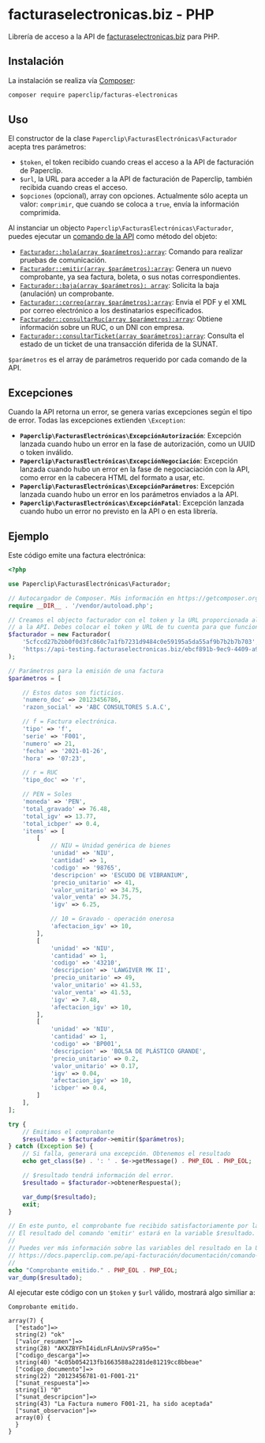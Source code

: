 # facturaselectronicas.biz - PHP

Librería de acceso a la API de [facturaselectronicas.biz](https://facturaselectronicas.biz/) para PHP.

## Instalación

La instalación se realiza vía [Composer](https://packagist.org/packages/paperclip/facturas-electronicas):

```bash
composer require paperclip/facturas-electronicas
```

## Uso

El constructor de la clase `Paperclip\FacturasElectrónicas\Facturador` acepta tres parámetros:

* `$token`, el token recibido cuando creas el acceso a la API de facturación de Paperclip.
* `$url`, la URL para acceder a la API de facturación de Paperclip, también recibida cuando creas el acceso.
* `$opciones` (opcional), array con opciones. Actualmente sólo acepta un valor: `comprimir`, que cuando se coloca a `true`, envía la información comprimida.

Al instanciar un objecto `Paperclip\FacturasElectrónicas\Facturador`, puedes ejecutar un [comando de la API](https://docs.paperclip.com.pe/api-facturación/#comandos) como método del objeto:

* [`Facturador::hola(array $parámetros):array`](https://docs.paperclip.com.pe/api-facturación/documentación/comando-hola/): Comando para realizar pruebas de comunicación.
* [`Facturador::emitir(array $parámetros):array`](https://docs.paperclip.com.pe/api-facturación/documentación/comando-emitir/): Genera un nuevo comprobante, ya sea factura, boleta, o sus notas correspondientes.
* [`Facturador::baja(array $parámetros): array`](https://docs.paperclip.com.pe/api-facturación/documentación/comando-baja/): Solicita la baja (anulación) un comprobante.
* [`Facturador::correo(array $parámetros):array`](https://docs.paperclip.com.pe/api-facturación/documentación/comando-correo/): Envia el PDF y el XML por correo electrónico a los destinatarios especificados.
* [`Facturador::consultarRuc(array $parámetros):array`](https://docs.paperclip.com.pe/api-facturación/documentación/comando-consultarruc/): Obtiene información sobre un RUC, o un DNI con empresa.
* [`Facturador::consultarTicket(array $parámetros):array`](https://docs.paperclip.com.pe/api-facturación/documentación/comando-consultarticket/): Consulta el estado de un ticket de una transacción diferida de la SUNAT.

`$parámetros` es el array de parámetros requerido por cada comando de la API.

## Excepciones

Cuando la API retorna un error, se genera varias excepciones según el tipo de error. Todas las excepciones extienden `\Exception`:

* **`Paperclip\FacturasElectrónicas\ExcepciónAutorización`**: Excepción lanzada cuando hubo un error en la fase de autorización, como un UUID o token inválido.
* **`Paperclip\FacturasElectrónicas\ExcepciónNegociación`**: Excepción lanzada cuando hubo un error en la fase de negociaciación con la API, como error en la cabecera HTML del formato a usar, etc.
* **`Paperclip\FacturasElectrónicas\ExcepciónParámetros`**: Excepción lanzada cuando hubo un error en los parámetros enviados a la API.
* **`Paperclip\FacturasElectrónicas\ExcepciónFatal`**: Excepción lanzada cuando hubo un error no previsto en la API o en esta librería.

## Ejemplo

Este código emite una factura electrónica:

```php
<?php

use Paperclip\FacturasElectrónicas\Facturador;

// Autocargador de Composer. Más información en https://getcomposer.org/doc/01-basic-usage.md#autoloading
require __DIR__ . '/vendor/autoload.php';

// Creamos el objecto facturador con el token y la URL proporcionada al crear el acceso
// a la API. Debes colocar el token y URL de tu cuenta para que funcione.
$facturador = new Facturador(
    '5cfccd27b2bb0f0d3fc860c7a1fb7231d9484c0e59195a5da55af9b7b2b7b703',
    'https://api-testing.facturaselectronicas.biz/ebcf891b-9ec9-4409-a95f-cb8c3c803b17'
);

// Parámetros para la emisión de una factura
$parámetros = [

    // Estos datos son ficticios.
    'numero_doc' => 20123456786,
    'razon_social' => 'ABC CONSULTORES S.A.C',

    // f = Factura electrónica.
    'tipo' => 'f',
    'serie' => 'F001',
    'numero' => 21,
    'fecha' => '2021-01-26',
    'hora' => '07:23',

    // r = RUC
    'tipo_doc' => 'r',

    // PEN = Soles
    'moneda' => 'PEN',
    'total_gravado' => 76.48,
    'total_igv' => 13.77,
    'total_icbper' => 0.4,
    'items' => [
        [
			// NIU = Unidad genérica de bienes
            'unidad' => 'NIU',
            'cantidad' => 1,
            'codigo' => '98765',
            'descripcion' => 'ESCUDO DE VIBRANIUM',
            'precio_unitario' => 41,
            'valor_unitario' => 34.75,
            'valor_venta' => 34.75,
            'igv' => 6.25,

            // 10 = Gravado - operación onerosa
            'afectacion_igv' => 10,
        ],
        [
            'unidad' => 'NIU',
            'cantidad' => 1,
            'codigo' => '43210',
            'descripcion' => 'LAWGIVER MK II',
            'precio_unitario' => 49,
            'valor_unitario' => 41.53,
            'valor_venta' => 41.53,
            'igv' => 7.48,
            'afectacion_igv' => 10,
        ],
        [
            'unidad' => 'NIU',
            'cantidad' => 1,
            'codigo' => 'BP001',
            'descripcion' => 'BOLSA DE PLÁSTICO GRANDE',
            'precio_unitario' => 0.2,
            'valor_unitario' => 0.17,
            'igv' => 0.04,
            'afectacion_igv' => 10,
            'icbper' => 0.4,
        ]
    ],
];

try {
    // Emitimos el comprobante
    $resultado = $facturador->emitir($parámetros);
} catch (Exception $e) {
    // Si falla, generará una excepción. Obtenemos el resultado
    echo get_class($e) . ': ' . $e->getMessage() . PHP_EOL . PHP_EOL;

    // $resultado tendrá información del error.
    $resultado = $facturador->obtenerRespuesta();

    var_dump($resultado);
    exit;
}

// En este punto, el comprobante fue recibido satisfactoriamente por la API.
// El resultado del comando 'emitir' estará en la variable $resultado.
//
// Puedes ver más información sobre las variables del resultado en la URL
// https://docs.paperclip.com.pe/api-facturación/documentación/comando-emitir/#variables-de-retorno
//
echo "Comprobante emitido." . PHP_EOL . PHP_EOL;
var_dump($resultado);
```

Al ejecutar este código con un `$token` y `$url` válido, mostrará algo similiar a:

```
Comprobante emitido.

array(7) {
  ["estado"]=>
  string(2) "ok"
  ["valor_resumen"]=>
  string(28) "AKXZBYFhI4idLnFLAnUvSPra95o="
  ["codigo_descarga"]=>
  string(40) "4c05b054213fb1663588a2281de81219cc8bbeae"
  ["codigo_documento"]=>
  string(22) "20123456781-01-F001-21"
  ["sunat_respuesta"]=>
  string(1) "0"
  ["sunat_descripcion"]=>
  string(43) "La Factura numero F001-21, ha sido aceptada"
  ["sunat_observacion"]=>
  array(0) {
  }
}
```
